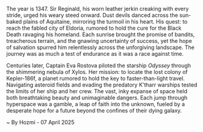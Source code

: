 
The year is 1347.  Sir Reginald, his worn leather jerkin creaking with every stride, urged his weary steed onward.  Dust devils danced across the sun-baked plains of Aquitaine, mirroring the turmoil in his heart.  His quest: to reach the fabled city of Eldoria, rumored to hold the cure for the Black Death ravaging his homeland.  Each sunrise brought the promise of bandits, treacherous terrain, and the gnawing uncertainty of success, yet the hope of salvation spurred him relentlessly across the unforgiving landscape.  The journey was as much a test of endurance as it was a race against time.

Centuries later, Captain Eva Rostova piloted the starship *Odyssey* through the shimmering nebula of Xylos.  Her mission: to locate the lost colony of Kepler-186f, a planet rumored to hold the key to faster-than-light travel.  Navigating asteroid fields and evading the predatory K'tharr warships tested the limits of her ship and her crew.  The vast, inky expanse of space held both breathtaking beauty and unimaginable dangers.  Each jump through hyperspace was a gamble, a leap of faith into the unknown, fueled by a desperate hope for a future beyond the confines of their dying galaxy.

~ By Hozmi - 07 April 2025
